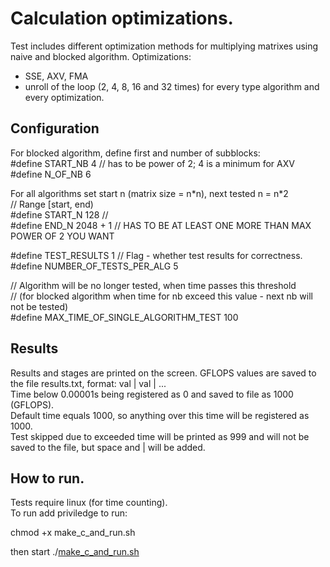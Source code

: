 # Calculation optimizations.
Test includes different optimization methods for multiplying matrixes using naive and blocked algorithm.
Optimizations:
- SSE, AXV, FMA
- unroll of the loop (2, 4, 8, 16 and 32 times) for every type algorithm and every optimization.

## Configuration
For blocked algorithm, define first and number of subblocks:<br>
#define START_NB 4  // has to be power of 2; 4 is a minimum for AXV<br>
#define N_OF_NB 6<br>

For all algorithms set start n (matrix size = n\*n), next tested n = n*2 <br>
// Range [start, end)<br>
#define START_N 128  // <br>
#define END_N 2048 + 1  // HAS TO BE AT LEAST ONE MORE THAN MAX POWER OF 2 YOU WANT<br>

#define TEST_RESULTS 1  // Flag - whether test results for correctness.<br>
#define NUMBER_OF_TESTS_PER_ALG 5<br>

// Algorithm will be no longer tested, when time passes this threshold<br>
// (for blocked algorithm when time for nb exceed this value - next nb will not be tested)<br>
#define MAX_TIME_OF_SINGLE_ALGORITHM_TEST 100<br>

## Results
Results and stages are printed on the screen. GFLOPS values are saved to the file results.txt, format: val | val | ...<br>
Time below 0.00001s being registered as 0 and saved to file as 1000 (GFLOPS).<br>
Default time equals 1000, so anything over this time will be registered as 1000.<br>
Test skipped due to exceeded time will be printed as 999 and will not be saved to the file, but space and | will be added.

## How to run.
Tests require linux (for time counting).<br>
To run add priviledge to run:<br>

chmod +x make_c_and_run.sh

then start
./[make_c_and_run.sh](make_c_and_run.sh)